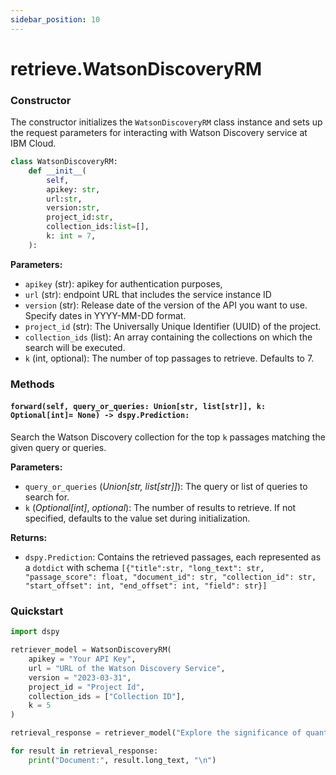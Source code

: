 ```yaml
---
sidebar_position: 10
---
```


# retrieve.WatsonDiscoveryRM

### Constructor

The constructor initializes the `WatsonDiscoveryRM` class instance and sets up the request parameters for interacting with Watson Discovery service at IBM Cloud.

```python
class WatsonDiscoveryRM:
    def __init__(
        self,
        apikey: str,
        url:str,
        version:str,
        project_id:str,
        collection_ids:list=[],
        k: int = 7,
    ):
```

**Parameters:**
- `apikey` (str): apikey for authentication purposes,
- `url` (str): endpoint URL that includes the service instance ID
- `version` (str): Release date of the version of the API you want to use. Specify dates in YYYY-MM-DD format.
- `project_id` (str): The Universally Unique Identifier (UUID) of the project.
- `collection_ids` (list): An array containing the collections on which the search will be executed.
- `k` (int, optional): The number of top passages to retrieve. Defaults to 7.

### Methods

#### `forward(self, query_or_queries: Union[str, list[str]], k: Optional[int]= None) -> dspy.Prediction:`

Search the Watson Discovery collection for the top `k` passages matching the given query or queries.

**Parameters:**
- `query_or_queries` (_Union[str, list[str]]_): The query or list of queries to search for.
- `k` (_Optional[int]_, _optional_): The number of results to retrieve. If not specified, defaults to the value set during initialization.

**Returns:**
- `dspy.Prediction`: Contains the retrieved passages, each represented as a `dotdict` with schema `[{"title":str, "long_text": str, "passage_score": float, "document_id": str, "collection_id": str, "start_offset": int, "end_offset": int, "field": str}]`

### Quickstart

```python
import dspy

retriever_model = WatsonDiscoveryRM(
    apikey = "Your API Key",
    url = "URL of the Watson Discovery Service",
    version = "2023-03-31",
    project_id = "Project Id",
    collection_ids = ["Collection ID"],
    k = 5
)

retrieval_response = retriever_model("Explore the significance of quantum computing",k=5)

for result in retrieval_response:
    print("Document:", result.long_text, "\n")
```
